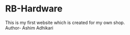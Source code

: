 # RB-Hardware
This is my first website which is created for my own shop. <br>
Author- Ashim Adhikari
